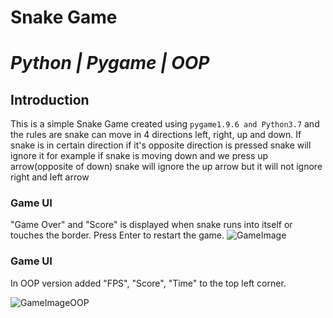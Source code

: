 # Snake Game
# *Python | Pygame | OOP*

## Introduction
This is a simple Snake Game created using `pygame1.9.6 and Python3.7` and the rules are snake can move in 4 directions left, right, up and down. If snake is in certain direction if it's opposite direction is pressed snake will ignore it for example if snake is moving down and we press up arrow(opposite of down) snake will ignore the up arrow but it will not ignore right and left arrow


### Game UI
"Game Over" and "Score" is displayed when snake runs into itself or touches the border. Press Enter to restart the game.
![GameImage](https://i.stack.imgur.com/0Yqz9.png)

### Game UI

In OOP version added "FPS", "Score", "Time" to the top left corner. 

![GameImageOOP](https://i.stack.imgur.com/DnGPm.jpg)



